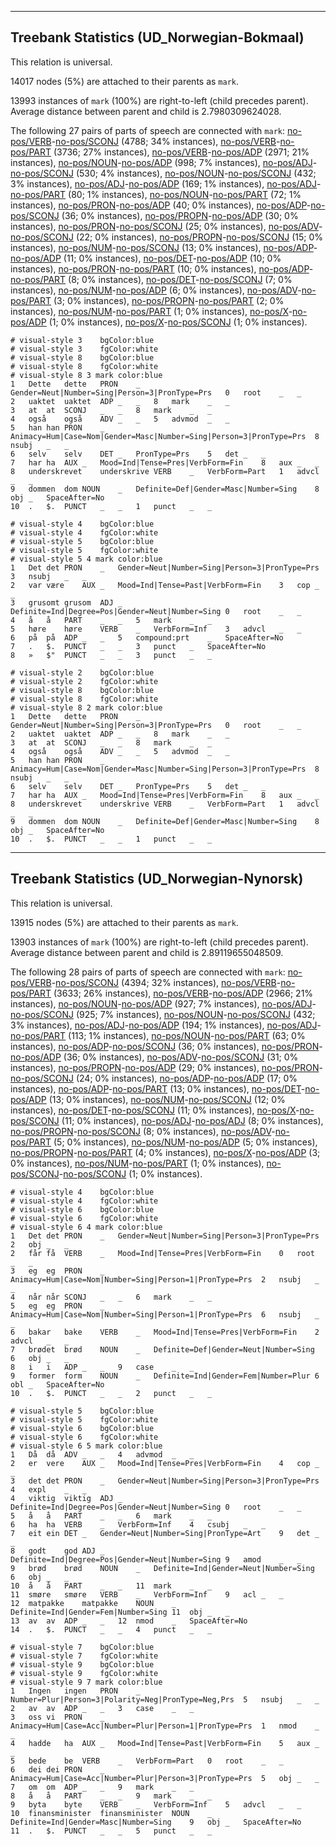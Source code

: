 

--------------------------------------------------------------------------------

## Treebank Statistics (UD_Norwegian-Bokmaal)

This relation is universal.

14017 nodes (5%) are attached to their parents as `mark`.

13993 instances of `mark` (100%) are right-to-left (child precedes parent).
Average distance between parent and child is 2.7980309624028.

The following 27 pairs of parts of speech are connected with `mark`: [no-pos/VERB]()-[no-pos/SCONJ]() (4788; 34% instances), [no-pos/VERB]()-[no-pos/PART]() (3736; 27% instances), [no-pos/VERB]()-[no-pos/ADP]() (2971; 21% instances), [no-pos/NOUN]()-[no-pos/ADP]() (998; 7% instances), [no-pos/ADJ]()-[no-pos/SCONJ]() (530; 4% instances), [no-pos/NOUN]()-[no-pos/SCONJ]() (432; 3% instances), [no-pos/ADJ]()-[no-pos/ADP]() (169; 1% instances), [no-pos/ADJ]()-[no-pos/PART]() (80; 1% instances), [no-pos/NOUN]()-[no-pos/PART]() (72; 1% instances), [no-pos/PRON]()-[no-pos/ADP]() (40; 0% instances), [no-pos/ADP]()-[no-pos/SCONJ]() (36; 0% instances), [no-pos/PROPN]()-[no-pos/ADP]() (30; 0% instances), [no-pos/PRON]()-[no-pos/SCONJ]() (25; 0% instances), [no-pos/ADV]()-[no-pos/SCONJ]() (22; 0% instances), [no-pos/PROPN]()-[no-pos/SCONJ]() (15; 0% instances), [no-pos/NUM]()-[no-pos/SCONJ]() (13; 0% instances), [no-pos/ADP]()-[no-pos/ADP]() (11; 0% instances), [no-pos/DET]()-[no-pos/ADP]() (10; 0% instances), [no-pos/PRON]()-[no-pos/PART]() (10; 0% instances), [no-pos/ADP]()-[no-pos/PART]() (8; 0% instances), [no-pos/DET]()-[no-pos/SCONJ]() (7; 0% instances), [no-pos/NUM]()-[no-pos/ADP]() (6; 0% instances), [no-pos/ADV]()-[no-pos/PART]() (3; 0% instances), [no-pos/PROPN]()-[no-pos/PART]() (2; 0% instances), [no-pos/NUM]()-[no-pos/PART]() (1; 0% instances), [no-pos/X]()-[no-pos/ADP]() (1; 0% instances), [no-pos/X]()-[no-pos/SCONJ]() (1; 0% instances).


~~~ conllu
# visual-style 3	bgColor:blue
# visual-style 3	fgColor:white
# visual-style 8	bgColor:blue
# visual-style 8	fgColor:white
# visual-style 8 3 mark	color:blue
1	Dette	dette	PRON	_	Gender=Neut|Number=Sing|Person=3|PronType=Prs	0	root	_	_
2	uaktet	uaktet	ADP	_	_	8	mark	_	_
3	at	at	SCONJ	_	_	8	mark	_	_
4	også	også	ADV	_	_	5	advmod	_	_
5	han	han	PRON	_	Animacy=Hum|Case=Nom|Gender=Masc|Number=Sing|Person=3|PronType=Prs	8	nsubj	_	_
6	selv	selv	DET	_	PronType=Prs	5	det	_	_
7	har	ha	AUX	_	Mood=Ind|Tense=Pres|VerbForm=Fin	8	aux	_	_
8	underskrevet	underskrive	VERB	_	VerbForm=Part	1	advcl	_	_
9	dommen	dom	NOUN	_	Definite=Def|Gender=Masc|Number=Sing	8	obj	_	SpaceAfter=No
10	.	$.	PUNCT	_	_	1	punct	_	_

~~~


~~~ conllu
# visual-style 4	bgColor:blue
# visual-style 4	fgColor:white
# visual-style 5	bgColor:blue
# visual-style 5	fgColor:white
# visual-style 5 4 mark	color:blue
1	Det	det	PRON	_	Gender=Neut|Number=Sing|Person=3|PronType=Prs	3	nsubj	_	_
2	var	være	AUX	_	Mood=Ind|Tense=Past|VerbForm=Fin	3	cop	_	_
3	grusomt	grusom	ADJ	_	Definite=Ind|Degree=Pos|Gender=Neut|Number=Sing	0	root	_	_
4	å	å	PART	_	_	5	mark	_	_
5	høre	høre	VERB	_	VerbForm=Inf	3	advcl	_	_
6	på	på	ADP	_	_	5	compound:prt	_	SpaceAfter=No
7	.	$.	PUNCT	_	_	3	punct	_	SpaceAfter=No
8	»	$"	PUNCT	_	_	3	punct	_	_

~~~


~~~ conllu
# visual-style 2	bgColor:blue
# visual-style 2	fgColor:white
# visual-style 8	bgColor:blue
# visual-style 8	fgColor:white
# visual-style 8 2 mark	color:blue
1	Dette	dette	PRON	_	Gender=Neut|Number=Sing|Person=3|PronType=Prs	0	root	_	_
2	uaktet	uaktet	ADP	_	_	8	mark	_	_
3	at	at	SCONJ	_	_	8	mark	_	_
4	også	også	ADV	_	_	5	advmod	_	_
5	han	han	PRON	_	Animacy=Hum|Case=Nom|Gender=Masc|Number=Sing|Person=3|PronType=Prs	8	nsubj	_	_
6	selv	selv	DET	_	PronType=Prs	5	det	_	_
7	har	ha	AUX	_	Mood=Ind|Tense=Pres|VerbForm=Fin	8	aux	_	_
8	underskrevet	underskrive	VERB	_	VerbForm=Part	1	advcl	_	_
9	dommen	dom	NOUN	_	Definite=Def|Gender=Masc|Number=Sing	8	obj	_	SpaceAfter=No
10	.	$.	PUNCT	_	_	1	punct	_	_

~~~




--------------------------------------------------------------------------------

## Treebank Statistics (UD_Norwegian-Nynorsk)

This relation is universal.

13915 nodes (5%) are attached to their parents as `mark`.

13903 instances of `mark` (100%) are right-to-left (child precedes parent).
Average distance between parent and child is 2.89119655048509.

The following 28 pairs of parts of speech are connected with `mark`: [no-pos/VERB]()-[no-pos/SCONJ]() (4394; 32% instances), [no-pos/VERB]()-[no-pos/PART]() (3633; 26% instances), [no-pos/VERB]()-[no-pos/ADP]() (2966; 21% instances), [no-pos/NOUN]()-[no-pos/ADP]() (927; 7% instances), [no-pos/ADJ]()-[no-pos/SCONJ]() (925; 7% instances), [no-pos/NOUN]()-[no-pos/SCONJ]() (432; 3% instances), [no-pos/ADJ]()-[no-pos/ADP]() (194; 1% instances), [no-pos/ADJ]()-[no-pos/PART]() (113; 1% instances), [no-pos/NOUN]()-[no-pos/PART]() (63; 0% instances), [no-pos/ADP]()-[no-pos/SCONJ]() (36; 0% instances), [no-pos/PRON]()-[no-pos/ADP]() (36; 0% instances), [no-pos/ADV]()-[no-pos/SCONJ]() (31; 0% instances), [no-pos/PROPN]()-[no-pos/ADP]() (29; 0% instances), [no-pos/PRON]()-[no-pos/SCONJ]() (24; 0% instances), [no-pos/ADP]()-[no-pos/ADP]() (17; 0% instances), [no-pos/ADP]()-[no-pos/PART]() (13; 0% instances), [no-pos/DET]()-[no-pos/ADP]() (13; 0% instances), [no-pos/NUM]()-[no-pos/SCONJ]() (12; 0% instances), [no-pos/DET]()-[no-pos/SCONJ]() (11; 0% instances), [no-pos/X]()-[no-pos/SCONJ]() (11; 0% instances), [no-pos/ADJ]()-[no-pos/ADJ]() (8; 0% instances), [no-pos/PROPN]()-[no-pos/SCONJ]() (8; 0% instances), [no-pos/ADV]()-[no-pos/PART]() (5; 0% instances), [no-pos/NUM]()-[no-pos/ADP]() (5; 0% instances), [no-pos/PROPN]()-[no-pos/PART]() (4; 0% instances), [no-pos/X]()-[no-pos/ADP]() (3; 0% instances), [no-pos/NUM]()-[no-pos/PART]() (1; 0% instances), [no-pos/SCONJ]()-[no-pos/SCONJ]() (1; 0% instances).


~~~ conllu
# visual-style 4	bgColor:blue
# visual-style 4	fgColor:white
# visual-style 6	bgColor:blue
# visual-style 6	fgColor:white
# visual-style 6 4 mark	color:blue
1	Det	det	PRON	_	Gender=Neut|Number=Sing|Person=3|PronType=Prs	2	obj	_	_
2	får	få	VERB	_	Mood=Ind|Tense=Pres|VerbForm=Fin	0	root	_	_
3	eg	eg	PRON	_	Animacy=Hum|Case=Nom|Number=Sing|Person=1|PronType=Prs	2	nsubj	_	_
4	når	når	SCONJ	_	_	6	mark	_	_
5	eg	eg	PRON	_	Animacy=Hum|Case=Nom|Number=Sing|Person=1|PronType=Prs	6	nsubj	_	_
6	bakar	bake	VERB	_	Mood=Ind|Tense=Pres|VerbForm=Fin	2	advcl	_	_
7	brødet	brød	NOUN	_	Definite=Def|Gender=Neut|Number=Sing	6	obj	_	_
8	i	i	ADP	_	_	9	case	_	_
9	former	form	NOUN	_	Definite=Ind|Gender=Fem|Number=Plur	6	obl	_	SpaceAfter=No
10	.	$.	PUNCT	_	_	2	punct	_	_

~~~


~~~ conllu
# visual-style 5	bgColor:blue
# visual-style 5	fgColor:white
# visual-style 6	bgColor:blue
# visual-style 6	fgColor:white
# visual-style 6 5 mark	color:blue
1	Då	då	ADV	_	_	4	advmod	_	_
2	er	vere	AUX	_	Mood=Ind|Tense=Pres|VerbForm=Fin	4	cop	_	_
3	det	det	PRON	_	Gender=Neut|Number=Sing|Person=3|PronType=Prs	4	expl	_	_
4	viktig	viktig	ADJ	_	Definite=Ind|Degree=Pos|Gender=Neut|Number=Sing	0	root	_	_
5	å	å	PART	_	_	6	mark	_	_
6	ha	ha	VERB	_	VerbForm=Inf	4	csubj	_	_
7	eit	ein	DET	_	Gender=Neut|Number=Sing|PronType=Art	9	det	_	_
8	godt	god	ADJ	_	Definite=Ind|Degree=Pos|Gender=Neut|Number=Sing	9	amod	_	_
9	brød	brød	NOUN	_	Definite=Ind|Gender=Neut|Number=Sing	6	obj	_	_
10	å	å	PART	_	_	11	mark	_	_
11	smøre	smøre	VERB	_	VerbForm=Inf	9	acl	_	_
12	matpakke	matpakke	NOUN	_	Definite=Ind|Gender=Fem|Number=Sing	11	obj	_	_
13	av	av	ADP	_	_	12	nmod	_	SpaceAfter=No
14	.	$.	PUNCT	_	_	4	punct	_	_

~~~


~~~ conllu
# visual-style 7	bgColor:blue
# visual-style 7	fgColor:white
# visual-style 9	bgColor:blue
# visual-style 9	fgColor:white
# visual-style 9 7 mark	color:blue
1	Ingen	ingen	PRON	_	Number=Plur|Person=3|Polarity=Neg|PronType=Neg,Prs	5	nsubj	_	_
2	av	av	ADP	_	_	3	case	_	_
3	oss	vi	PRON	_	Animacy=Hum|Case=Acc|Number=Plur|Person=1|PronType=Prs	1	nmod	_	_
4	hadde	ha	AUX	_	Mood=Ind|Tense=Past|VerbForm=Fin	5	aux	_	_
5	bede	be	VERB	_	VerbForm=Part	0	root	_	_
6	dei	dei	PRON	_	Animacy=Hum|Case=Acc|Number=Plur|Person=3|PronType=Prs	5	obj	_	_
7	om	om	ADP	_	_	9	mark	_	_
8	å	å	PART	_	_	9	mark	_	_
9	byta	byte	VERB	_	VerbForm=Inf	5	advcl	_	_
10	finansminister	finansminister	NOUN	_	Definite=Ind|Gender=Masc|Number=Sing	9	obj	_	SpaceAfter=No
11	.	$.	PUNCT	_	_	5	punct	_	_

~~~


